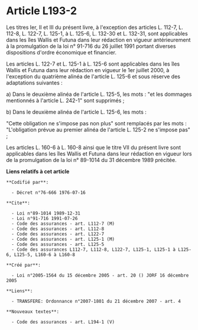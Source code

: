# Article L193-2

Les titres Ier, II et III du présent livre, à l'exception des articles L. 112-7, L. 112-8, L. 122-7, L. 125-1, à L. 125-6, L.
132-30 et L. 132-31, sont applicables dans les îles Wallis et Futuna dans leur rédaction en vigueur antérieurement à la
promulgation de la loi n° 91-716 du 26 juillet 1991 portant diverses dispositions d'ordre économique et financier.

Les articles L. 122-7 et L. 125-1 à L. 125-6 sont applicables dans les îles Wallis et Futuna dans leur rédaction en vigueur
le 1er juillet 2000, à l'exception du quatrième alinéa de l'article L. 125-6 et sous réserve des adaptations suivantes :

a) Dans le deuxième alinéa de l'article L. 125-5, les mots : "et les dommages mentionnés à l'article L. 242-1" sont
supprimés ;

b) Dans le deuxième alinéa de l'article L. 125-6, les mots :

"Cette obligation ne s'impose pas non plus" sont remplacés par les mots : "L'obligation prévue au premier alinéa de l'article
L. 125-2 ne s'impose pas" ;

Les articles L. 160-6 à L. 160-8 ainsi que le titre VII du présent livre sont applicables dans les îles Wallis et Futuna dans
leur rédaction en vigueur lors de la promulgation de la loi n° 89-1014 du 31 décembre 1989 précitée.

**Liens relatifs à cet article**

	**Codifié par**:

	  - Décret n°76-666 1976-07-16

	**Cite**:

	  - Loi n°89-1014 1989-12-31
	  - Loi n°91-716 1991-07-26
	  - Code des assurances - art. L112-7 (M)
	  - Code des assurances - art. L112-8
	  - Code des assurances - art. L122-7
	  - Code des assurances - art. L125-1 (M)
	  - Code des assurances - art. L125-5
	  - Code des assurances L112-7, L112-8, L122-7, L125-1, L125-1 à L125-6, L125-5, L160-6 à L160-8

	**Créé par**:

	  - Loi n°2005-1564 du 15 décembre 2005 - art. 20 () JORF 16 décembre 2005

	**Liens**:

	  - TRANSFERE: Ordonnance n°2007-1801 du 21 décembre 2007 - art. 4

	**Nouveaux textes**:

	  - Code des assurances - art. L194-1 (V)

